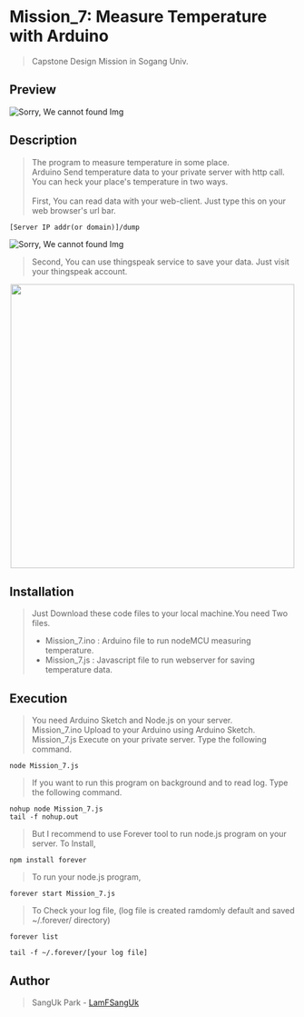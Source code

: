 # Mission_7: Measure Temperature with Arduino
>Capstone Design Mission in Sogang Univ.

## Preview
![Sorry, We cannot found Img](https://raw.github.com/LamFSangUk/Capstone-Design-1/master/nodeMCU_Mission/Mission_7/_VAP_.gif "ScreenShot")

## Description
>The program to measure temperature in some place.<br />Arduino Send temperature data to your private server with http call.<br />You can heck your place's temperature in two ways.<br /><br />First, You can read data with your web-client. Just type this on your web browser's url bar.
```
[Server IP addr(or domain)]/dump
```
![Sorry, We cannot found Img](https://raw.github.com/LamFSangUk/Capstone-Design-1/master/nodeMCU_Mission/Mission_7/Sample.png "ScreenShot")

>Second, You can use thingspeak service to save your data. Just visit your thingspeak account.
<center><img src="https://raw.github.com/LamFSangUk/Capstone-Design-1/master/nodeMCU_Mission/Mission_7/ThingSpeak.png" align="middle" width="500"></center>

## Installation
>Just Download these code files to your local machine.You need Two files.
>* Mission_7.ino : Arduino file to run nodeMCU measuring temperature.
>* Mission_7.js : Javascript file to run webserver for saving temperature data.

## Execution
>You need Arduino Sketch and Node.js on your server.<br />Mission_7.ino Upload to your Arduino using Arduino Sketch.<br />Mission_7.js Execute on your private server. Type the following command.
```
node Mission_7.js
```
>If you want to run this program on background and to read log. Type the following command.
```
nohup node Mission_7.js
tail -f nohup.out
```
>But I recommend to use Forever tool to run node.js program on your server. To Install,
```
npm install forever
```
>To run your node.js program,
```
forever start Mission_7.js
```
>To Check your log file, (log file is created ramdomly default and saved ~/.forever/ directory)
```
forever list
```
```
tail -f ~/.forever/[your log file]
```

## Author
>SangUk Park - [LamFSangUk](https://github.com/LamFSangUk)
